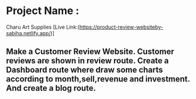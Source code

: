 # Project Name :
 Charu Art Supplies [Live Link:(https://product-review-websiteby-sabiha.netlify.app/)]

 ## Make a Customer Review Website. Customer reviews are shown in review route. Create a Dashboard route where draw some charts according to month,sell,revenue and investment. And create a blog route.



